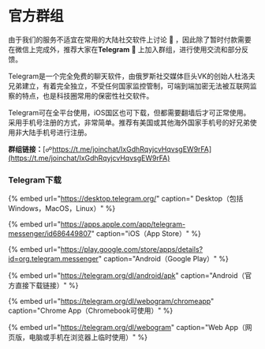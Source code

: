 # 官方群组

由于我们的服务不适宜在常用的大陆社交软件上讨论 🤒 ，因此除了暂时付款需要在微信上完成外，推荐大家在**Telegram** 📱 上加入群组，进行使用交流和部分反馈。

Telegram是一个完全免费的聊天软件，由俄罗斯社交媒体巨头VK的创始人杜洛夫兄弟建立，有着完全独立，不受任何国家监控管制，可端到端加密无法被互联网监察的特点，也是科技圈常用的保密性社交软件。

Telegram可在全平台使用，iOS国区也可下载，但都需要翻墙后才可正常使用。采用手机号注册的方式，非常简单。推荐有美国或其他海外国家手机号的好兄弟使用非大陆手机号进行注册。

**群组链接：**[☍https://t.me/joinchat/IxGdhRqyjcvHqvsgEW9rFA](https://t.me/joinchat/IxGdhRqyjcvHqvsgEW9rFA)

### Telegram下载

{% embed url="https://desktop.telegram.org/" caption=" Desktop（包括Windows，MacOS，Linux）" %}

{% embed url="https://apps.apple.com/app/telegram-messenger/id686449807" caption="iOS（App Store）" %}

{% embed url="https://play.google.com/store/apps/details?id=org.telegram.messenger" caption="Android（Google Play）" %}

{% embed url="https://telegram.org/dl/android/apk" caption="Android（官方直接下载链接）" %}

{% embed url="https://telegram.org/dl/webogram/chromeapp" caption="Chrome App（Chromebook可使用）" %}

{% embed url="https://telegram.org/dl/webogram" caption="Web App（网页版，电脑或手机在浏览器上临时使用）" %}

